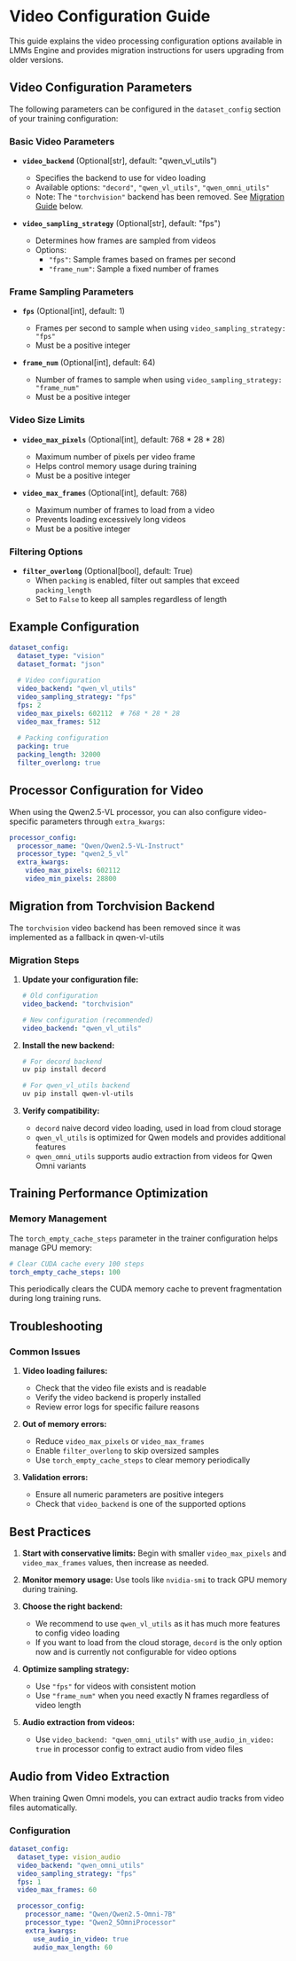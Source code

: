 # Video Configuration Guide

This guide explains the video processing configuration options available in LMMs Engine and provides migration instructions for users upgrading from older versions.

## Video Configuration Parameters

The following parameters can be configured in the `dataset_config` section of your training configuration:

### Basic Video Parameters

- **`video_backend`** (Optional[str], default: "qwen_vl_utils")
  - Specifies the backend to use for video loading
  - Available options: `"decord"`, `"qwen_vl_utils"`, `"qwen_omni_utils"`
  - Note: The `"torchvision"` backend has been removed. See [Migration Guide](#migration-from-torchvision-backend) below.

- **`video_sampling_strategy`** (Optional[str], default: "fps")
  - Determines how frames are sampled from videos
  - Options:
    - `"fps"`: Sample frames based on frames per second
    - `"frame_num"`: Sample a fixed number of frames

### Frame Sampling Parameters

- **`fps`** (Optional[int], default: 1)
  - Frames per second to sample when using `video_sampling_strategy: "fps"`
  - Must be a positive integer

- **`frame_num`** (Optional[int], default: 64)
  - Number of frames to sample when using `video_sampling_strategy: "frame_num"`
  - Must be a positive integer

### Video Size Limits

- **`video_max_pixels`** (Optional[int], default: 768 * 28 * 28)
  - Maximum number of pixels per video frame
  - Helps control memory usage during training
  - Must be a positive integer

- **`video_max_frames`** (Optional[int], default: 768)
  - Maximum number of frames to load from a video
  - Prevents loading excessively long videos
  - Must be a positive integer

### Filtering Options

- **`filter_overlong`** (Optional[bool], default: True)
  - When `packing` is enabled, filter out samples that exceed `packing_length`
  - Set to `False` to keep all samples regardless of length

## Example Configuration

```yaml
dataset_config:
  dataset_type: "vision"
  dataset_format: "json"
  
  # Video configuration
  video_backend: "qwen_vl_utils"
  video_sampling_strategy: "fps"
  fps: 2
  video_max_pixels: 602112  # 768 * 28 * 28
  video_max_frames: 512
  
  # Packing configuration
  packing: true
  packing_length: 32000
  filter_overlong: true
```

## Processor Configuration for Video

When using the Qwen2.5-VL processor, you can also configure video-specific parameters through `extra_kwargs`:

```yaml
processor_config:
  processor_name: "Qwen/Qwen2.5-VL-Instruct"
  processor_type: "qwen2_5_vl"
  extra_kwargs:
    video_max_pixels: 602112
    video_min_pixels: 28800
```

## Migration from Torchvision Backend

The `torchvision` video backend has been removed since it was implemented as a fallback in qwen-vl-utils

### Migration Steps

1. **Update your configuration file:**
   ```yaml
   # Old configuration
   video_backend: "torchvision"
   
   # New configuration (recommended)
   video_backend: "qwen_vl_utils"
   ```

2. **Install the new backend:**
   ```bash
   # For decord backend
   uv pip install decord
   
   # For qwen_vl_utils backend
   uv pip install qwen-vl-utils
   ```

3. **Verify compatibility:**
   - `decord` naive decord video loading, used in load from cloud storage
   - `qwen_vl_utils` is optimized for Qwen models and provides additional features
   - `qwen_omni_utils` supports audio extraction from videos for Qwen Omni variants

## Training Performance Optimization

### Memory Management

The `torch_empty_cache_steps` parameter in the trainer configuration helps manage GPU memory:

```yaml
# Clear CUDA cache every 100 steps
torch_empty_cache_steps: 100
```

This periodically clears the CUDA memory cache to prevent fragmentation during long training runs.

## Troubleshooting

### Common Issues

1. **Video loading failures:**
   - Check that the video file exists and is readable
   - Verify the video backend is properly installed
   - Review error logs for specific failure reasons

2. **Out of memory errors:**
   - Reduce `video_max_pixels` or `video_max_frames`
   - Enable `filter_overlong` to skip oversized samples
   - Use `torch_empty_cache_steps` to clear memory periodically

3. **Validation errors:**
   - Ensure all numeric parameters are positive integers
   - Check that `video_backend` is one of the supported options

## Best Practices

1. **Start with conservative limits:** Begin with smaller `video_max_pixels` and `video_max_frames` values, then increase as needed.

2. **Monitor memory usage:** Use tools like `nvidia-smi` to track GPU memory during training.

3. **Choose the right backend:**
   - We recommend to use `qwen_vl_utils` as it has much more features to config video loading
   - If you want to load from the cloud storage, `decord` is the only option now and is currently not configurable for video options

4. **Optimize sampling strategy:**
   - Use `"fps"` for videos with consistent motion
   - Use `"frame_num"` when you need exactly N frames regardless of video length

5. **Audio extraction from videos:**
   - Use `video_backend: "qwen_omni_utils"` with `use_audio_in_video: true` in processor config to extract audio from video files

## Audio from Video Extraction

When training Qwen Omni models, you can extract audio tracks from video files automatically.

### Configuration

```yaml
dataset_config:
  dataset_type: vision_audio
  video_backend: "qwen_omni_utils"
  video_sampling_strategy: "fps"
  fps: 1
  video_max_frames: 60

  processor_config:
    processor_name: "Qwen/Qwen2.5-Omni-7B"
    processor_type: "Qwen2_5OmniProcessor"
    extra_kwargs:
      use_audio_in_video: true
      audio_max_length: 60
```